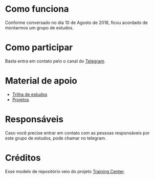 # Como funciona

Conforme conversado no dia 10 de Agosto de 2018, ficou acordado de montarmos um grupo de estudos.

# Como participar

Basta entra em contato pelo o canal do [Telegram](https://t.me/phpse).

# Material de apoio

- [Trilha de estudos](/trilha-estudos)
- [Projetos](/projetos)

# Responsáveis

Caso você precise entrar em contato com as pessoas responsáveis por este grupo de estudos, pode chamar no telegram.

# Créditos

Esse modelo de repositório veio do projeto [Training Center](https://github.com/training-center).

